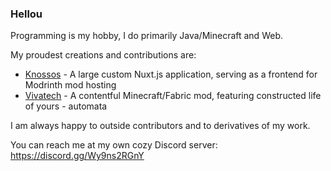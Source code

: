 ### Hellou

Programming is my hobby, I do primarily Java/Minecraft and Web.

My proudest creations and contributions are:
- [Knossos](https://github.com/modrinth/knossos) - A large custom Nuxt.js application, serving as a frontend for Modrinth mod hosting
- [Vivatech](https://github.com/falseresync/vivatech) - A contentful Minecraft/Fabric mod, featuring constructed life of yours - automata

I am always happy to outside contributors and to derivatives of my work.

You can reach me at my own cozy Discord server: https://discord.gg/Wy9ns2RGnY

<!--
**falseresync/falseresync** is a ✨ _special_ ✨ repository because its `README.md` (this file) appears on your GitHub profile.

Here are some ideas to get you started:

- 🔭 I’m currently working on ...
- 🌱 I’m currently learning ...
- 👯 I’m looking to collaborate on ...
- 🤔 I’m looking for help with ...
- 💬 Ask me about ...
- 📫 How to reach me: ...
- 😄 Pronouns: ...
- ⚡ Fun fact: ...
-->
